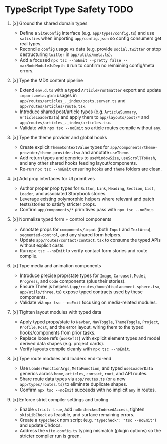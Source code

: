 # TypeScript Type Safety TODO

1. [x] Ground the shared domain types
   - Define a `SiteConfig` interface (e.g. `app/types/config.ts`) and use `satisfies` when importing `app/config.json` so config consumers get real types.
   - Reconcile `config` usage vs data (e.g. provide `social.twitter` or stop destructuring `twitter` in `app/utils/meta.ts`).
   - Add a focused `npx tsc --noEmit --pretty false --maxNodeModuleJsDepth 0` run to confirm no remaining config/meta errors.

2. [x] Type the MDX content pipeline
   - Extend `env.d.ts` with a typed `ArticleFrontmatter` export and update `import.meta.glob` usages in `app/routes/articles_._index/posts.server.ts` and `app/routes/articles/route.tsx`.
   - Introduce shared post/article types (e.g. `ArticleSummary`, `ArticleLoaderData`) and apply them to `app/layouts/post/*` and `app/routes/articles_._index/articles.tsx`.
   - Validate with `npx tsc --noEmit` so article routes compile without `any`.

3. [x] Type the theme provider and global hooks
   - Create explicit `ThemeContextValue` types for `app/components/theme-provider/theme-provider.tsx` and annotate `useTheme`.
   - Add return types and generics to `useWindowSize`, `useScrollToHash`, and any other shared hooks feeding layout/components.
   - Re-run `npx tsc --noEmit` ensuring `hooks` and `theme` folders are clean.

4. [x] Add prop interfaces for UI primitives
   - Author proper prop types for `Button`, `Link`, `Heading`, `Section`, `List`, `Loader`, and associated Storybook stories.
   - Leverage existing polymorphic helpers where relevant and patch tests/stories to satisfy stricter props.
   - Confirm `app/components/*` primitives pass with `npx tsc --noEmit`.

5. [x] Normalize typed form + control components
   - Annotate props for `components/input` (both `Input` and `TextArea`), `segmented-control`, and any shared form helpers.
   - Update `app/routes/contact/contact.tsx` to consume the typed APIs without explicit casts.
   - Run `npx tsc --noEmit` to verify contact form stories and route compile.

6. [x] Type media and animation components
   - Introduce precise prop/state types for `Image`, `Carousel`, `Model`, `Progress`, and `Code` components (plus their stories).
   - Ensure Three.js helpers (`app/routes/home/displacement-sphere.tsx`, `app/utils/three.ts`) expose typed contracts used by these components.
   - Validate via `npx tsc --noEmit` focusing on media-related modules.

7. [x] Tighten layout modules with typed data
   - Apply typed props/state to `Navbar`, `NavToggle`, `ThemeToggle`, `Project`, `Profile`, `Post`, and the error layout, wiring them to the typed hooks/components from prior tasks.
   - Replace loose refs (`useRef()`) with explicit element types and model derived data shapes (e.g. project cards).
   - Verify layouts compile cleanly with `npx tsc --noEmit`.

8. [x] Type route modules and loaders end-to-end
   - Use `LoaderFunctionArgs`, `MetaFunction`, and typed `useLoaderData` generics across `home`, `articles`, `contact`, `root`, and API routes.
   - Share route data types via `app/routes.ts` (or a new `app/types/routes.ts`) to eliminate duplicate shapes.
   - Confirm `npx tsc --noEmit` succeeds with no implicit `any` in routes.

9. [x] Enforce strict compiler settings and tooling
   - Enable `strict: true`, add `noUncheckedIndexedAccess`, tighten `skipLibCheck` as feasible, and surface remaining errors.
   - Create a `typecheck` npm script (e.g. `"typecheck": "tsc --noEmit"`) and update CI/docs.
   - Address the `vite.config.ts` typing mismatch (plugin options) so the stricter compiler run is green.
